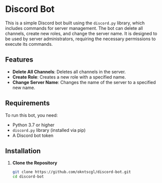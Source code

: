 # Discord Bot

This is a simple Discord bot built using the `discord.py` library, which includes commands for server management. The bot can delete all channels, create new roles, and change the server name. It is designed to be used by server administrators, requiring the necessary permissions to execute its commands.

## Features

- **Delete All Channels**: Deletes all channels in the server.
- **Create Role**: Creates a new role with a specified name.
- **Change Server Name**: Changes the name of the server to a specified new name.

## Requirements

To run this bot, you need:

- Python 3.7 or higher
- `discord.py` library (installed via pip)
- A Discord bot token

## Installation

1. **Clone the Repository**

   ```bash
   git clone https://github.com/okntscgl/discord-bot.git
   cd discord-bot
